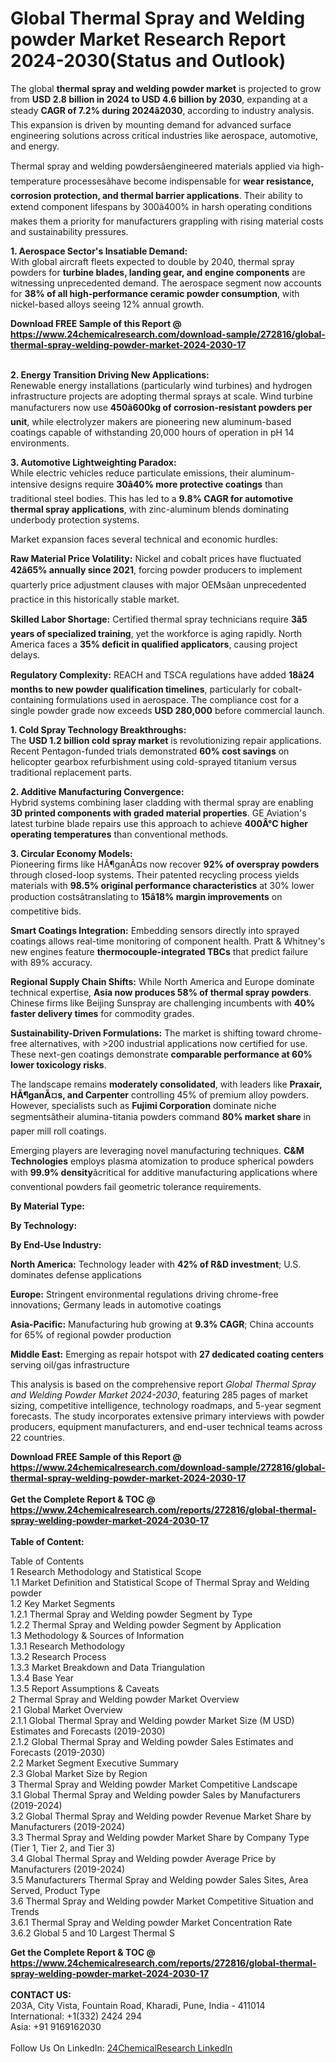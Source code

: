 <h1>Global Thermal Spray and Welding powder Market Research Report 2024-2030(Status and Outlook)</h1><p>The global <strong>thermal spray and welding powder market</strong> is projected to grow from <strong>USD 2.8 billion in 2024 to USD 4.6 billion by 2030</strong>, expanding at a steady <strong>CAGR of 7.2% during 2024â2030</strong>, according to industry analysis. This expansion is driven by mounting demand for advanced surface engineering solutions across critical industries like aerospace, automotive, and energy.</p><p>Thermal spray and welding powdersâengineered materials applied via high-temperature processesâhave become indispensable for <strong>wear resistance, corrosion protection, and thermal barrier applications</strong>. Their ability to extend component lifespans by 300â400% in harsh operating conditions makes them a priority for manufacturers grappling with rising material costs and sustainability pressures.</p><p><strong>1. Aerospace Sector's Insatiable Demand:</strong><br>
With global aircraft fleets expected to double by 2040, thermal spray powders for <strong>turbine blades, landing gear, and engine components</strong> are witnessing unprecedented demand. The aerospace segment now accounts for <strong>38% of all high-performance ceramic powder consumption</strong>, with nickel-based alloys seeing 12% annual growth.</p><div><b>Download FREE Sample of this Report @ 
            <a href="https://www.24chemicalresearch.com/download-sample/272816/global-thermal-spray-welding-powder-market-2024-2030-17">
            https://www.24chemicalresearch.com/download-sample/272816/global-thermal-spray-welding-powder-market-2024-2030-17</a></b></div><br><p><strong>2. Energy Transition Driving New Applications:</strong><br>
Renewable energy installations (particularly wind turbines) and hydrogen infrastructure projects are adopting thermal sprays at scale. Wind turbine manufacturers now use <strong>450â600kg of corrosion-resistant powders per unit</strong>, while electrolyzer makers are pioneering new aluminum-based coatings capable of withstanding 20,000 hours of operation in pH 14 environments.</p><p><strong>3. Automotive Lightweighting Paradox:</strong><br>
While electric vehicles reduce particulate emissions, their aluminum-intensive designs require <strong>30â40% more protective coatings</strong> than traditional steel bodies. This has led to a <strong>9.8% CAGR for automotive thermal spray applications</strong>, with zinc-aluminum blends dominating underbody protection systems.</p><p>Market expansion faces several technical and economic hurdles:</p><p><strong>Raw Material Price Volatility:</strong> Nickel and cobalt prices have fluctuated <strong>42â65% annually since 2021</strong>, forcing powder producers to implement quarterly price adjustment clauses with major OEMsâan unprecedented practice in this historically stable market.</p><p><strong>Skilled Labor Shortage:</strong> Certified thermal spray technicians require <strong>3â5 years of specialized training</strong>, yet the workforce is aging rapidly. North America faces a <strong>35% deficit in qualified applicators</strong>, causing project delays.</p><p><strong>Regulatory Complexity:</strong> REACH and TSCA regulations have added <strong>18â24 months to new powder qualification timelines</strong>, particularly for cobalt-containing formulations used in aerospace. The compliance cost for a single powder grade now exceeds <strong>USD 280,000</strong> before commercial launch.</p><p><strong>1. Cold Spray Technology Breakthroughs:</strong><br>
The <strong>USD 1.2 billion cold spray market</strong> is revolutionizing repair applications. Recent Pentagon-funded trials demonstrated <strong>60% cost savings</strong> on helicopter gearbox refurbishment using cold-sprayed titanium versus traditional replacement parts.</p><p><strong>2. Additive Manufacturing Convergence:</strong><br>
Hybrid systems combining laser cladding with thermal spray are enabling <strong>3D printed components with graded material properties</strong>. GE Aviation's latest turbine blade repairs use this approach to achieve <strong>400Â°C higher operating temperatures</strong> than conventional methods.</p><p><strong>3. Circular Economy Models:</strong><br>
Pioneering firms like HÃ¶ganÃ¤s now recover <strong>92% of overspray powders</strong> through closed-loop systems. Their patented recycling process yields materials with <strong>98.5% original performance characteristics</strong> at 30% lower production costsâtranslating to <strong>15â18% margin improvements</strong> on competitive bids.</p><p><strong>Smart Coatings Integration:</strong> Embedding sensors directly into sprayed coatings allows real-time monitoring of component health. Pratt &amp; Whitney's new engines feature <strong>thermocouple-integrated TBCs</strong> that predict failure with 89% accuracy.</p><p><strong>Regional Supply Chain Shifts:</strong> While North America and Europe dominate technical expertise, <strong>Asia now produces 58% of thermal spray powders</strong>. Chinese firms like Beijing Sunspray are challenging incumbents with <strong>40% faster delivery times</strong> for commodity grades.</p><p><strong>Sustainability-Driven Formulations:</strong> The market is shifting toward chrome-free alternatives, with &gt;200 industrial applications now certified for use. These next-gen coatings demonstrate <strong>comparable performance at 60% lower toxicology risks</strong>.</p><p>The landscape remains <strong>moderately consolidated</strong>, with leaders like <strong>Praxair, HÃ¶ganÃ¤s, and Carpenter</strong> controlling 45% of premium alloy powders. However, specialists such as <strong>Fujimi Corporation</strong> dominate niche segmentsâtheir alumina-titania powders command <strong>80% market share</strong> in paper mill roll coatings.</p><p>Emerging players are leveraging novel manufacturing techniques. <strong>C&amp;M Technologies</strong> employs plasma atomization to produce spherical powders with <strong>99.9% density</strong>âcritical for additive manufacturing applications where conventional powders fail geometric tolerance requirements.</p><p><strong>By Material Type:</strong></p><p><strong>By Technology:</strong></p><p><strong>By End-Use Industry:</strong></p><p><strong>North America:</strong> Technology leader with <strong>42% of R&amp;D investment</strong>; U.S. dominates defense applications</p><p><strong>Europe:</strong> Stringent environmental regulations driving chrome-free innovations; Germany leads in automotive coatings</p><p><strong>Asia-Pacific:</strong> Manufacturing hub growing at <strong>9.3% CAGR</strong>; China accounts for 65% of regional powder production</p><p><strong>Middle East:</strong> Emerging as repair hotspot with <strong>27 dedicated coating centers</strong> serving oil/gas infrastructure</p><p>This analysis is based on the comprehensive report <em>Global Thermal Spray and Welding Powder Market 2024-2030</em>, featuring 285 pages of market sizing, competitive intelligence, technology roadmaps, and 5-year segment forecasts. The study incorporates extensive primary interviews with powder producers, equipment manufacturers, and end-user technical teams across 22 countries.</p><div><b>Download FREE Sample of this Report @ 
            <a href="https://www.24chemicalresearch.com/download-sample/272816/global-thermal-spray-welding-powder-market-2024-2030-17">
            https://www.24chemicalresearch.com/download-sample/272816/global-thermal-spray-welding-powder-market-2024-2030-17</a></b></div><br><div><b>Get the Complete Report & TOC @ 
            <a href="https://www.24chemicalresearch.com/reports/272816/global-thermal-spray-welding-powder-market-2024-2030-17">
            https://www.24chemicalresearch.com/reports/272816/global-thermal-spray-welding-powder-market-2024-2030-17</a></b></div><br>
            <b>Table of Content:</b><p>Table of Contents<br />
1 Research Methodology and Statistical Scope<br />
1.1 Market Definition and Statistical Scope of Thermal Spray and Welding powder<br />
1.2 Key Market Segments<br />
1.2.1 Thermal Spray and Welding powder Segment by Type<br />
1.2.2 Thermal Spray and Welding powder Segment by Application<br />
1.3 Methodology & Sources of Information<br />
1.3.1 Research Methodology<br />
1.3.2 Research Process<br />
1.3.3 Market Breakdown and Data Triangulation<br />
1.3.4 Base Year<br />
1.3.5 Report Assumptions & Caveats<br />
2 Thermal Spray and Welding powder Market Overview<br />
2.1 Global Market Overview<br />
2.1.1 Global Thermal Spray and Welding powder Market Size (M USD) Estimates and Forecasts (2019-2030)<br />
2.1.2 Global Thermal Spray and Welding powder Sales Estimates and Forecasts (2019-2030)<br />
2.2 Market Segment Executive Summary<br />
2.3 Global Market Size by Region<br />
3 Thermal Spray and Welding powder Market Competitive Landscape<br />
3.1 Global Thermal Spray and Welding powder Sales by Manufacturers (2019-2024)<br />
3.2 Global Thermal Spray and Welding powder Revenue Market Share by Manufacturers (2019-2024)<br />
3.3 Thermal Spray and Welding powder Market Share by Company Type (Tier 1, Tier 2, and Tier 3)<br />
3.4 Global Thermal Spray and Welding powder Average Price by Manufacturers (2019-2024)<br />
3.5 Manufacturers Thermal Spray and Welding powder Sales Sites, Area Served, Product Type<br />
3.6 Thermal Spray and Welding powder Market Competitive Situation and Trends<br />
3.6.1 Thermal Spray and Welding powder Market Concentration Rate<br />
3.6.2 Global 5 and 10 Largest Thermal S</p><div><b>Get the Complete Report & TOC @ 
            <a href="https://www.24chemicalresearch.com/reports/272816/global-thermal-spray-welding-powder-market-2024-2030-17">
            https://www.24chemicalresearch.com/reports/272816/global-thermal-spray-welding-powder-market-2024-2030-17</a></b></div><br><b>CONTACT US:</b><br>
            203A, City Vista, Fountain Road, Kharadi, Pune, India - 411014<br>
            International: +1(332) 2424 294<br>
            Asia: +91 9169162030 <br><br>
            Follow Us On LinkedIn: <a href="https://www.linkedin.com/company/24chemicalresearch/">24ChemicalResearch LinkedIn</a>